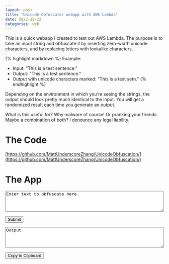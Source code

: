 ```yaml
---
layout: post
title: "Unicode Obfuscator webapp with AWS Lambda"
date: 2022-10-22
categories: web
---
```


This is a quick webapp I created to test out AWS Lambda. The purpose is to take an input string and obfuscate it by inserting zero-width unicode characters, and by replacing letters with lookalike characters.

{% highlight markdown %}
Example:
- Input: "This is a test sentence."
- Output: "This⁯ is a t⁩est seոtеnсе."
- Output with unicode characters marked:
  "This<u206f> is a t<u2069>est se<u0578>t<u0435>n<u0441><u0435>."
{% endhighlight %}

Depending on the environment in which you're seeing the strings, the output should look pretty much identical to the input. You will get a randomized result each time you generate an output.

What is this useful for? Why malware of course! Or pranking your friends. Maybe a combination of both? I denounce any legal liability.

# The Code

[https://github.com/MattUnderscoreZhang/UnicodeObfuscation/](https://github.com/MattUnderscoreZhang/UnicodeObfuscation/)

# The App

<style>
    textarea {
        font-family: courier new;
    }
</style>

<script>
    async function obfuscateInput() {
        const url = "https://kvywb88030.execute-api.us-east-1.amazonaws.com/default/"
        var input = document.getElementById("input").value;
        const params = {
            method: 'POST',
            headers: {
                'Content-Type': 'application/json'
            },
            body: JSON.stringify({input: input})
        };
        const result = await fetch(url, params);
        const data = await result.json();
        document.querySelector("#output").innerHTML = data.body
    };
    async function copyOutput() {
        const output = document.querySelector("#output").innerHTML;
        window.navigator.clipboard.writeText(output);
    };
    document.addEventListener("DOMContentLoaded", function() {
        document.querySelector("#submit").addEventListener("click", obfuscateInput);
        document.querySelector("#copy").addEventListener("click", copyOutput);
    });
</script>

<textarea id="input" rows="4" style="width: 100%; max-width: 100%">
Enter text to obfuscate here.
</textarea>
<button id="submit">Submit</button>
<textarea id="output" rows="4" style="width: 100%; max-width: 100%" readonly>
Output
</textarea>
<button id="copy">Copy to Clipboard</button>
